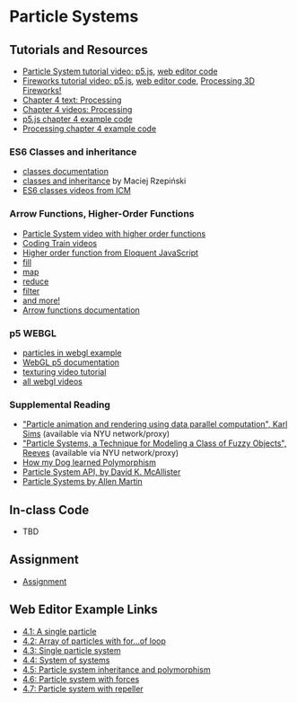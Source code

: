 # Particle Systems

## Tutorials and Resources
* [Particle System tutorial video: p5.js](https://thecodingtrain.com/CodingChallenges/078-simple-particle-system.html), [web editor code](https://editor.p5js.org/codingtrain/sketches/D4ty3DgZB)
* [Fireworks tutorial video: p5.js](http://thecodingtrain.com/CodingChallenges/CC_27_Fireworks_2D_p5/), [web editor code](https://editor.p5js.org/codingtrain/sketches/O2M0SO-WO), [Processing 3D Fireworks!](https://github.com/CodingTrain/website/tree/master/CodingChallenges/CC_027_FireWorks/Processing/CC_027_FireWorks_3D)
* [Chapter 4 text: Processing](http://natureofcode.com/book/chapter-4-particle-systems/)
* [Chapter 4 videos: Processing](https://www.youtube.com/playlist?list=PLRqwX-V7Uu6Z9hI4mSgx2FlE5w8zvjmEy)
* [p5.js chapter 4 example code](https://github.com/shiffman/The-Nature-of-Code-Examples-p5.js/tree/master/chp04_systems)
* [Processing chapter 4 example code](https://github.com/shiffman/The-Nature-of-Code-Examples/tree/master/chp04_systems)

### ES6 Classes and inheritance
* [classes documentation](https://developer.mozilla.org/en-US/docs/Web/JavaScript/Reference/Classes)
* [classes and inheritance](https://medium.com/ecmascript-2015/es6-classes-and-inheritance-607804080906) by Maciej Rzepiński
* [ES6 classes videos from ICM](https://youtu.be/xG2Vbnv0wvg?list=PLRqwX-V7Uu6Zy51Q-x9tMWIv9cueOFTFA)

### Arrow Functions, Higher-Order Functions
* [Particle System video with higher order functions](https://youtu.be/m9bRVQ_-DXY?list=PLRqwX-V7Uu6YgpA3Oht-7B4NBQwFVe3pr)
* [Coding Train videos](https://youtu.be/m9bRVQ_-DXY?list=PLRqwX-V7Uu6YgpA3Oht-7B4NBQwFVe3pr)
* [Higher order function from Eloquent JavaScript](http://eloquentjavascript.net/05_higher_order.html)
* [fill](https://developer.mozilla.org/en-US/docs/Web/JavaScript/Reference/Global_Objects/Array/fill)
* [map](https://developer.mozilla.org/en-US/docs/Web/JavaScript/Reference/Global_Objects/Array/map)
* [reduce](https://developer.mozilla.org/en-US/docs/Web/JavaScript/Reference/Global_Objects/Array/reduce)
* [filter](https://developer.mozilla.org/en-US/docs/Web/JavaScript/Reference/Global_Objects/Array/filter)
* [and more!](https://developer.mozilla.org/en-US/docs/Web/JavaScript/Reference/Global_Objects/Array)
* [Arrow functions documentation](https://developer.mozilla.org/en-US/docs/Web/JavaScript/Reference/Functions/Arrow_functions)

### p5 WEBGL
* [particles in webgl example](https://github.com/shiffman/The-Nature-of-Code-Examples-p5.js/tree/master/chp04_systems/NOC_4_08_ParticleSystemSmoke_WEBGL)
* [WebGL p5 documentation](https://github.com/processing/p5.js/wiki/Getting-started-with-WebGL-in-p5)
* [texturing video tutorial](https://www.youtube.com/watch?v=O1mYw-3Wl_Q&list=PLRqwX-V7Uu6bPhi8sS1hHJ77n3zRO9FR_&index=4&t=251s)
* [all webgl videos](https://www.youtube.com/playlist?list=PLRqwX-V7Uu6bPhi8sS1hHJ77n3zRO9FR_)

### Supplemental Reading
* ["Particle animation and rendering using data parallel computation", Karl Sims](http://doi.acm.org/10.1145/97879.97923) (available via NYU network/proxy)
* ["Particle Systems, a Technique for Modeling a Class of Fuzzy Objects", Reeves](http://doi.acm.org/10.1145/357318.357320) (available via NYU network/proxy)
* [How my Dog learned Polymorphism](http://www.javaranch.com/campfire/StoryPoly.jsp)
* [Particle System API, by David K. McAllister](http://www.siggraph.org/education/materials/HyperGraph/animation/particle.htm)
* [Particle Systems by Allen Martin](http://web.cs.wpi.edu/~matt/courses/cs563/talks/psys.html)

## In-class Code
* TBD

## Assignment
* [Assignment](https://github.com/shiffman/NOC-S19/wiki/Homework-4)

## Web Editor Example Links
* [4.1: A single particle](http://editor.p5js.org/natureofcode/sketches/B1GoIg-ug)
* [4.2: Array of particles with for...of loop](http://editor.p5js.org/natureofcode/sketches/B1tgPxW_e)
* [4.3: Single particle system](http://editor.p5js.org/natureofcode/sketches/B1YOPxbdl)
* [4.4: System of systems](http://editor.p5js.org/natureofcode/sketches/BJYldlbOg)
* [4.5: Particle system inheritance and polymorphism](http://editor.p5js.org/natureofcode/sketches/rkJJFxbOe)
* [4.6: Particle system with forces](http://editor.p5js.org/natureofcode/sketches/rkrHFebul)
* [4.7: Particle system with repeller](http://editor.p5js.org/natureofcode/sketches/rkVTFxZ_e)
